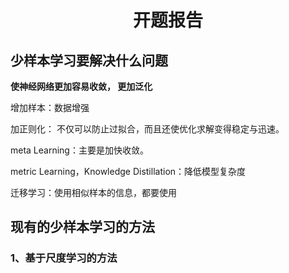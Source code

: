 # <center>开题报告</center>

## 少样本学习要解决什么问题

**使神经网络更加容易收敛， 更加泛化**

增加样本：数据增强

加正则化： 不仅可以防止过拟合，而且还使优化求解变得稳定与迅速。 

meta Learning：主要是加快收敛。

metric Learning，Knowledge Distillation：降低模型复杂度

迁移学习：使用相似样本的信息，都要使用





## 现有的少样本学习的方法

### 1、基于尺度学习的方法

